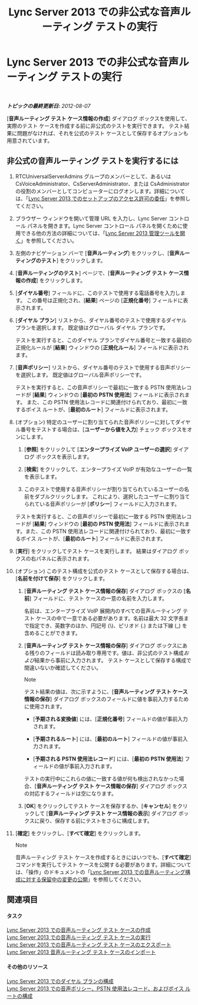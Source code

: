 ﻿---
title: Lync Server 2013 での非公式な音声ルーティング テストの実行
TOCTitle: Lync Server 2013 での非公式な音声ルーティング テストの実行
ms:assetid: ea0e6059-bf04-4b03-b6d3-8f5534b731e2
ms:mtpsurl: https://technet.microsoft.com/ja-jp/library/Gg399049(v=OCS.15)
ms:contentKeyID: 48274033
ms.date: 05/19/2016
mtps_version: v=OCS.15
ms.translationtype: HT
---

# Lync Server 2013 での非公式な音声ルーティング テストの実行

 

_**トピックの最終更新日:** 2012-08-07_

\[**音声ルーティング テスト ケース情報の作成**\] ダイアログ ボックスを使用して、実際のテスト ケースを作成する前に非公式のテストを実行できます。 テスト結果に問題がなければ、それを公式のテスト ケースとして保存するオプションも用意されています。

## 非公式の音声ルーティング テストを実行するには

1.  RTCUniversalServerAdmins グループのメンバーとして、あるいは CsVoiceAdministrator、CsServerAdministrator、または CsAdministrator の役割のメンバーとしてコンピューターにログオンします。詳細については、「[Lync Server 2013 でのセットアップのアクセス許可の委任](lync-server-2013-delegate-setup-permissions.md)」を参照してください。

2.  ブラウザー ウィンドウを開いて管理 URL を入力し、Lync Server コントロール パネルを開きます。Lync Server コントロール パネルを開くために使用できる他の方法の詳細については、「[Lync Server 2013 管理ツールを開く](lync-server-2013-open-lync-server-administrative-tools.md)」を参照してください。

3.  左側のナビゲーション バーで \[**音声ルーティング**\] をクリックし、\[**音声ルーティングのテスト**\] をクリックします。

4.  \[**音声ルーティングのテスト**\] ページで、\[**音声ルーティング テスト ケース情報の作成**\] をクリックします。

5.  \[**ダイヤル番号**\] フィールドに、このテストで使用する電話番号を入力します。 この番号は正規化され、\[**結果**\] ページの \[**正規化番号**\] フィールドに表示されます。

6.  \[**ダイヤル プラン**\] リストから、ダイヤル番号のテストで使用するダイヤル プランを選択します。 既定値はグローバル ダイヤル プランです。
    
    テストを実行すると、このダイヤル プランでダイヤル番号と一致する最初の正規化ルールが \[**結果**\] ウィンドウの \[**正規化ルール**\] フィールドに表示されます。

7.  \[**音声ポリシー**\] リストから、ダイヤル番号のテストで使用する音声ポリシーを選択します。 既定値はグローバル音声ポリシーです。
    
    テストを実行すると、この音声ポリシーで最初に一致する PSTN 使用法レコードが \[**結果**\] ウィンドウの \[**最初の PSTN 使用法**\] フィールドに表示されます。 また、この PSTN 使用法レコードに関連付けられており、最初に一致するボイス ルートが、\[**最初のルート**\] フィールドに表示されます。

8.  (オプション) 特定のユーザーに割り当てられた音声ポリシーに対してダイヤル番号をテストする場合は、\[**ユーザーから値を入力**\] チェック ボックスをオンにします。
    
    1.  \[**参照**\] をクリックして \[**エンタープライズ VoIP ユーザーの選択**\] ダイアログ ボックスを表示します。
    
    2.  \[**検索**\] をクリックして、エンタープライズ VoIP が有効なユーザーの一覧を表示します。
    
    3.  このテストで使用する音声ポリシーが割り当てられているユーザーの名前をダブルクリックします。 これにより、選択したユーザーに割り当てられている音声ポリシーが \[**ポリシー**\] フィールドに入力されます。
    
    テストを実行すると、この音声ポリシーで最初に一致する PSTN 使用法レコードが \[**結果**\] ウィンドウの \[**最初の PSTN 使用法**\] フィールドに表示されます。また、この PSTN 使用法レコードに関連付けられており、最初に一致するボイス ルートが、\[**最初のルート**\] フィールドに表示されます。

9.  \[**実行**\] をクリックしてテスト ケースを実行します。 結果はダイアログ ボックスの右パネルに表示されます。

10. (オプション) このテスト構成を公式のテスト ケースとして保存する場合は、\[**名前を付けて保存**\] をクリックします。
    
    1.  \[**音声ルーティング テスト ケース情報の保存**\] ダイアログ ボックスの \[**名前**\] フィールドに、テスト ケースの一意の名前を入力します。
        
        名前は、エンタープライズ VoIP 展開内のすべての音声ルーティング テスト ケースの中で一意である必要があります。名前は最大 32 文字長まで指定でき、英数字のほか、円記号 (\\)、ピリオド (.) または下線 (\_) を含めることができます。
    
    2.  \[**音声ルーティング テスト ケース情報の保存**\] ダイアログ ボックスにある残りのフィールドは読み取り専用です。値は、非公式のテスト構成*および*結果から事前に入力されます。 テスト ケースとして保存する構成で間違いないか確認してください。
        
        > [!NOTE]  
        > テスト結果の値は、次に示すように、[<strong>音声ルーティング テスト ケース情報の保存</strong>] ダイアログ ボックスのフィールドに値を事前入力するために使用されます。
        > <ul>
        > <li><p>[<strong>予期される変換値</strong>] には、[<strong>正規化番号</strong>] フィールドの値が事前入力されます。</p></li>
        > <li><p>[<strong>予期されるルート</strong>] には、[<strong>最初のルート</strong>] フィールドの値が事前入力されます。</p></li>
        > <li><p>[<strong>予期される PSTN 使用法レコード</strong>] には、[<strong>最初の PSTN 使用法</strong>] フィールドの値が事前入力されます。</p></li>
        > </ul>
        > テストの実行中にこれらの値に一致する値が何も検出されなかった場合、[<strong>音声ルーティング テスト ケース情報の保存</strong>] ダイアログ ボックスの対応するフィールドは空になります。
    
    3.  \[**OK**\] をクリックしてテスト ケースを保存するか、\[**キャンセル**\] をクリックして \[**音声ルーティング テスト ケース情報の表示**\] ダイアログ ボックスに戻り、保存する前にテストをさらに構成します。

11. \[**確定**\] をクリックし、\[**すべて確定**\] をクリックします。
    
    > [!NOTE]
    > 音声ルーティング テスト ケースを作成するときにはいつでも、[<strong>すべて確定</strong>] コマンドを実行してテスト ケースを公開する必要があります。詳細については、「操作」のドキュメントの「<a href="lync-server-2013-publish-pending-changes-to-the-voice-routing-configuration.md">Lync Server 2013 での音声ルーティング構成に対する保留中の変更の公開</a>」を参照してください。


## 関連項目

#### タスク

[Lync Server 2013 での音声ルーティング テスト ケースの作成](lync-server-2013-create-a-voice-routing-test-case.md)  
[Lync Server 2013 での音声ルーティング テスト ケースの実行](lync-server-2013-run-voice-routing-test-cases.md)  
[Lync Server 2013 での音声ルーティング テスト ケースのエクスポート](lync-server-2013-export-voice-routing-test-cases.md)  
[Lync Server 2013 音声ルーティング テスト ケースのインポート](lync-server-2013-import-voice-routing-test-cases.md)  

#### その他のリソース

[Lync Server 2013 でのダイヤル プランの構成](lync-server-2013-configuring-dial-plans.md)  
[Lync Server 2013 での音声ポリシー、PSTN 使用法レコード、およびボイス ルートの構成](lync-server-2013-configuring-voice-policies-pstn-usage-records-and-voice-routes.md)

